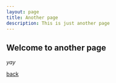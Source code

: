 ```yaml
---
layout: page
title: Another page
description: This is just another page
---
```


## Welcome to another page

_yay_

[back](../)
